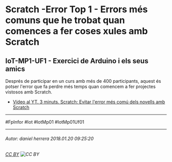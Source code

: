 # Scratch -Error Top 1 - Errors més comuns que he trobat quan comences a fer coses xules amb Scratch
## IoT-MP1-UF1 - Exercici de Arduino i els seus amics
Després de participar en un curs amb més de 400 participants, aquest és potser l'error que fa perdre més temps quan comencem a fer projectes vistosos amb Scratch.

* [Vídeo al YT. 3 minuts.  Scratch: Evitar l'error més comú dels novells amb Scratch](https://youtu.be/sw6tzkc37qI)

---

#FpInfor #Iot #IotMp01 #IotMp01Uf01

---

###### Autor: daniel herrera 2018.01.20 09:25:20
###### [CC BY](https://creativecommons.org/licenses/by/4.0/) ![CC BY](https://licensebuttons.net/l/by/3.0/80x15.png)
